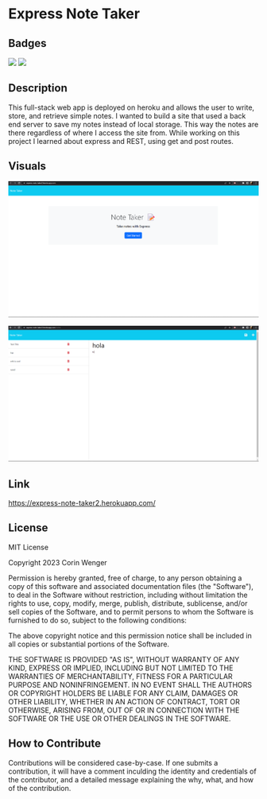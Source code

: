 # Express Note Taker

## Badges

![](https://img.shields.io/badge/License-MIT-green) ![](https://img.shields.io/badge/node-express-blue)

## Description

This full-stack web app is deployed on heroku and allows the user to write, store, and retrieve simple notes. I wanted to build a site that used a back end server to save my notes instead of local storage. This way the notes are there regardless of where I access the site from. While working on this project I learned about express and REST, using get and post routes.

## Visuals

![](./assets/images/Screenshot_20230202_112502.png)

![](./assets/images/Screenshot_20230202_112923.png)

## Link
https://express-note-taker2.herokuapp.com/

## License

MIT License

Copyright 2023 Corin Wenger

Permission is hereby granted, free of charge, to any person obtaining a copy of this software and associated documentation files (the "Software"), to deal in the Software without restriction, including without limitation the rights to use, copy, modify, merge, publish, distribute, sublicense, and/or sell copies of the Software, and to permit persons to whom the Software is furnished to do so, subject to the following conditions:

The above copyright notice and this permission notice shall be included in all copies or substantial portions of the Software.

THE SOFTWARE IS PROVIDED "AS IS", WITHOUT WARRANTY OF ANY KIND, EXPRESS OR IMPLIED, INCLUDING BUT NOT LIMITED TO THE WARRANTIES OF MERCHANTABILITY, FITNESS FOR A PARTICULAR PURPOSE AND NONINFRINGEMENT. IN NO EVENT SHALL THE AUTHORS OR COPYRIGHT HOLDERS BE LIABLE FOR ANY CLAIM, DAMAGES OR OTHER LIABILITY, WHETHER IN AN ACTION OF CONTRACT, TORT OR OTHERWISE, ARISING FROM, OUT OF OR IN CONNECTION WITH THE SOFTWARE OR THE USE OR OTHER DEALINGS IN THE SOFTWARE.

## How to Contribute

Contributions will be considered case-by-case. If one submits a contribution, it will have a comment inculding the identity and credentials of the contributor, and a detailed message explaining the why, what, and how of the contribution.